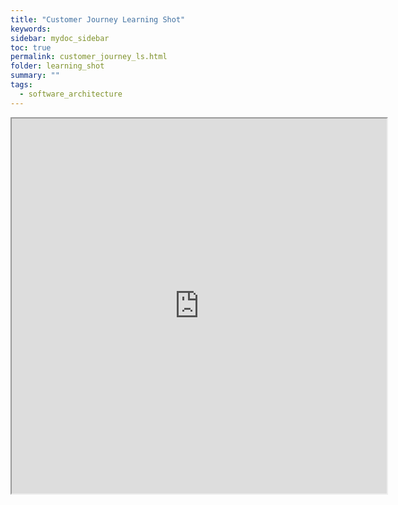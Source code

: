 ```yaml
---
title: "Customer Journey Learning Shot"
keywords: 
sidebar: mydoc_sidebar
toc: true
permalink: customer_journey_ls.html
folder: learning_shot
summary: ""
tags:
  - software_architecture
---
```


<iframe
  src="https://btabok.iasaglobal.org/wp-content/uploads/articulate_uploads/Customer-Journey/story_html5.html?lms=1"
  style="width:600px; height:600px;"
></iframe>